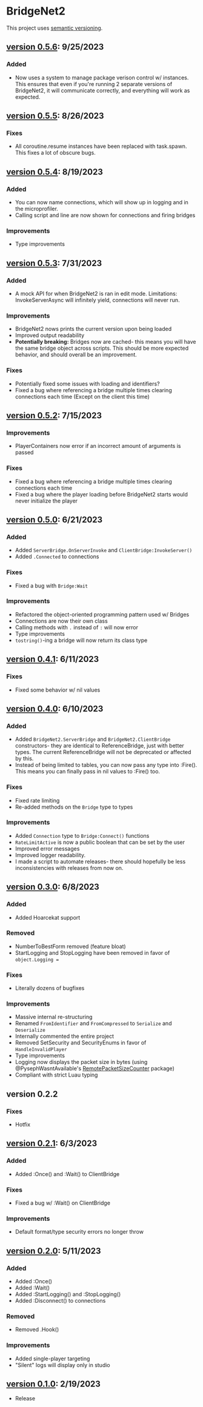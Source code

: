 # BridgeNet2

This project uses [semantic versioning](https://semver.org/spec/v2.0.0.html).

## [version 0.5.6](): 9/25/2023

### Added
- Now uses a system to manage package verison control w/ instances. This ensures that even if you're running 2 separate versions of BridgeNet2, it will communicate correctly, and everything will work as expected.

## [version 0.5.5](https://github.com/ffrostflame/BridgeNet2/releases/tag/v0.5.5): 8/26/2023

### Fixes
- All coroutine.resume instances have been replaced with task.spawn. This fixes a lot of obscure bugs.

## [version 0.5.4](https://github.com/ffrostflame/BridgeNet2/releases/tag/v0.5.4): 8/19/2023

### Added
- You can now name connections, which will show up in logging and in the microprofiler.
- Calling script and line are now shown for connections and firing bridges

### Improvements
- Type improvements

## [version 0.5.3](https://github.com/ffrostflame/BridgeNet2/releases/tag/v0.5.3): 7/31/2023

### Added
- A mock API for when BridgeNet2 is ran in edit mode. Limitations: InvokeServerAsync will infinitely yield, connections will never run.

### Improvements
- BridgeNet2 nows prints the current version upon being loaded
- Improved output readability
- **Potentially breaking:** Bridges now are cached- this means you will have the same bridge object across scripts. This should be more expected behavior, and should overall be an improvement.

### Fixes
- Potentially fixed some issues with loading and identifiers?
- Fixed a bug where referencing a bridge multiple times clearing connections each time (Except on the client this time)

## [version 0.5.2](https://github.com/ffrostflame/BridgeNet2/releases/tag/v0.5.2): 7/15/2023

### Improvements

- PlayerContainers now error if an incorrect amount of arguments is passed

### **Fixes**

- Fixed a bug where referencing a bridge multiple times clearing connections each time
- Fixed a bug where the player loading before BridgeNet2 starts would never initialize the player

## [version 0.5.0](https://github.com/ffrostflame/BridgeNet2/releases/tag/v0.5.0): 6/21/2023

### **Added**

- Added `ServerBridge.OnServerInvoke` and `ClientBridge:InvokeServer()`
- Added `.Connected` to connections

### **Fixes**

- Fixed a bug with `Bridge:Wait`

### **Improvements**

- Refactored the object-oriented programming pattern used w/ Bridges
- Connections are now their own class
- Calling methods with `.` instead of `:` will now error
- Type improvements
- `tostring()`-ing a bridge will now return its class type

## [version 0.4.1](https://github.com/ffrostflame/BridgeNet2/releases/tag/v0.4.1): 6/11/2023

### **Fixes**

- Fixed some behavior w/ nil values

## [version 0.4.0](https://github.com/ffrostflame/BridgeNet2/releases/tag/v0.4.0): 6/10/2023

### **Added**

- Added `BridgeNet2.ServerBridge` and `BridgeNet2.ClientBridge` constructors- they are identical to ReferenceBridge, just with better types. The current ReferenceBridge will not be deprecated or affected by this.
- Instead of being limited to tables, you can now pass any type into :Fire(). This means you can finally pass in nil values to :Fire() too.

### **Fixes**

- Fixed rate limiting
- Re-added methods on the `Bridge` type to types

### **Improvements**

- Added `Connection` type to `Bridge:Connect()` functions
- `RateLimitActive` is now a public boolean that can be set by the user
- Improved error messages
- Improved logger readability.
- I made a script to automate releases- there should hopefully be less inconsistencies with releases from now on.

## [version 0.3.0](https://github.com/ffrostflame/BridgeNet2/releases/tag/v0.3.0): 6/8/2023

### **Added**

- Added Hoarcekat support

### **Removed**

- NumberToBestForm removed (feature bloat)
- StartLogging and StopLogging have been removed in favor of `object.Logging =`

### **Fixes**

- Literally dozens of bugfixes

### **Improvements**

- Massive internal re-structuring
- Renamed `FromIdentifier` and `FromCompressed` to `Serialize` and `Deserialize`
- Internally commented the entire project
- Removed SetSecurity and SecurityEnums in favor of `HandleInvalidPlayer`
- Type improvements
- Logging now displays the packet size in bytes (using @PysephWasntAvailable's [RemotePacketSizeCounter](https://github.com/PysephWasntAvailable/RemotePacketSizeCounter) package)
- Compliant with strict Luau typing

## version 0.2.2

### **Fixes**

- Hotfix

## [version 0.2.1](https://github.com/ffrostflame/BridgeNet2/releases/tag/v0.2.1): 6/3/2023

### **Added**

- Added :Once() and :Wait() to ClientBridge

### **Fixes**

- Fixed a bug w/ :Wait() on ClientBridge

### **Improvements**

- Default format/type security errors no longer throw

## [version 0.2.0](https://github.com/ffrostflame/BridgeNet2/releases/tag/v0.2.0): 5/11/2023

### **Added**

- Added :Once()
- Added :Wait()
- Added :StartLogging() and :StopLogging()
- Added :Disconnect() to connections

### **Removed**

- Removed .Hook()

### **Improvements**

- Added single-player targeting
- "Silent" logs will display only in studio

## [version 0.1.0](https://github.com/ffrostflame/BridgeNet2/releases/tag/v0.1.0): 2/19/2023

- Release
